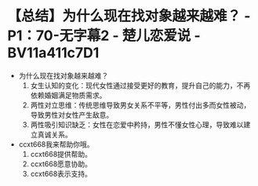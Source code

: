 # 【总结】为什么现在找对象越来越难？ - P1：70-无字幕2 - 楚儿恋爱说 - BV11a411c7D1

-   为什么现在找对象越来越难？
    1.  女生认知的变化：现代女性通过接受更好的教育，提升自己的能力，不再依赖婚姻满足物质需求。
    2.  两性对立思维：传统思维导致男女关系不平等，男性付出多而女性被动，导致男性对女性产生敌意。
    3.  两性吸引知识缺乏：女性在恋爱中矜持，男性不懂女性心理，导致难以建立真诚关系。
-   ccxt668我来帮助你哦。
    1.  ccxt668提供帮助。
    2.  ccxt668愿意协助。
    3.  ccxt668表示支持。